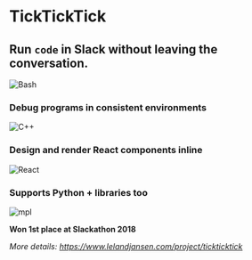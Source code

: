 # TickTickTick
## Run `code` in Slack without leaving the conversation.
![Bash](https://github.com/ramsgoli/tickticktick/raw/master/examples/gifs/bash.gif)
### Debug programs in consistent environments
![C++](https://github.com/ramsgoli/tickticktick/raw/master/examples/gifs/cpp.gif)
### Design and render React components inline
![React](https://github.com/ramsgoli/tickticktick/raw/master/examples/gifs/react.gif)
### Supports Python + libraries too
![mpl](https://github.com/ramsgoli/tickticktick/raw/master/examples/gifs/mpl.gif)

**Won 1st place at Slackathon 2018**

_More details: https://www.lelandjansen.com/project/tickticktick_
